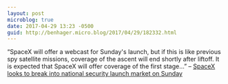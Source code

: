 ```yaml
---
layout: post
microblog: true
date: 2017-04-29 13:23 -0500
guid: http://benhager.micro.blog/2017/04/29/182332.html
---
```

“SpaceX will offer a webcast for Sunday's launch, but if this is like previous spy satellite missions, coverage of the ascent will end shortly after liftoff. It is expected that SpaceX will offer coverage of the first stage…” – [SpaceX looks to break into national security launch market on Sunday](https://arstechnica.com/science/2017/04/spacex-looks-to-break-into-national-security-launch-market-on-sunday/)
